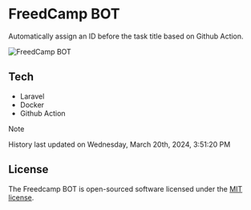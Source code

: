 # FreedCamp BOT

Automatically assign an ID before the task title based on Github Action.

![FreedCamp BOT](https://repository-images.githubusercontent.com/737932867/7d34798b-2680-471c-b089-a78a718d3d6a)

## Tech

- Laravel
- Docker
- Github Action

> [!NOTE]  
> History last updated on Wednesday, March 20th, 2024, 3:51:20 PM

## License

The Freedcamp BOT is open-sourced software licensed under the [MIT license](https://opensource.org/licenses/MIT).
